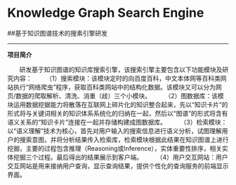 # Knowledge Graph Search Engine
##基于知识图谱技术的搜素引擎研发


----------


**项目简介**

&nbsp;&nbsp;&nbsp;&nbsp;&nbsp;&nbsp;&nbsp;研发基于知识图谱的知识库搜索引擎，该搜索引擎主要包含以下功能模块及研究内容：
&nbsp;&nbsp;&nbsp;&nbsp;&nbsp;&nbsp;&nbsp;（1）搜索模块：该模块定时的向百度百科，中文本体网等百科类网站执行“网络爬虫”程序，获取百科类网站中的结构化数据。该模块又可以分为网页/数据的爬取解析、清洗、消重（歧）三个小模块。
&nbsp;&nbsp;&nbsp;&nbsp;&nbsp;&nbsp;&nbsp;（2）图数据库：该模块运用数据挖据能力将散落在互联网上碎片化的知识整合起来，先以“知识卡片”的形式将与关键词相关的知识体系系统化的归纳在一起，然后以“图谱”的形式将含有语义关系的“知识卡片”连接在一起并存储构建成图数据库。
&nbsp;&nbsp;&nbsp;&nbsp;&nbsp;&nbsp;&nbsp;（3）检索模块：以“语义理解”技术为核心，首先对用户输入的搜索信息进行语义分析，试图理解用户的搜索意图，并将分析结果传入检索库，检索模块根据此结果在知识图谱上进行挖掘，主要的过程包含推理（Reasoning或Inference），实体重要性排序，相关实体挖掘三个过程。最后得出的结果展示到客户端。
&nbsp;&nbsp;&nbsp;&nbsp;&nbsp;&nbsp;&nbsp;（4）用户交互网站：用户交互网站是用来接纳用户查询，显示查询结果，提供个性化的查询服务的前端显示界面。

